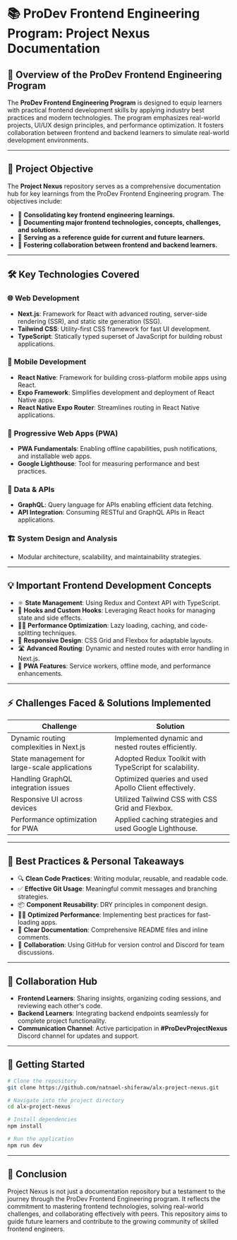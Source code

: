 # 📚 **ProDev Frontend Engineering Program: Project Nexus Documentation**

## 🌟 **Overview of the ProDev Frontend Engineering Program**

The **ProDev Frontend Engineering Program** is designed to equip learners with practical frontend development skills by applying industry best practices and modern technologies. The program emphasizes real-world projects, UI/UX design principles, and performance optimization. It fosters collaboration between frontend and backend learners to simulate real-world development environments.

---

## 🎯 **Project Objective**

The **Project Nexus** repository serves as a comprehensive documentation hub for key learnings from the ProDev Frontend Engineering program. The objectives include:

- 📌 **Consolidating key frontend engineering learnings.**
- 📖 **Documenting major frontend technologies, concepts, challenges, and solutions.**
- 📝 **Serving as a reference guide for current and future learners.**
- 🤝 **Fostering collaboration between frontend and backend learners.**

---

## 🛠 **Key Technologies Covered**

### 🌐 **Web Development**
- **Next.js**: Framework for React with advanced routing, server-side rendering (SSR), and static site generation (SSG).
- **Tailwind CSS**: Utility-first CSS framework for fast UI development.
- **TypeScript**: Statically typed superset of JavaScript for building robust applications.

### 📱 **Mobile Development**
- **React Native**: Framework for building cross-platform mobile apps using React.
- **Expo Framework**: Simplifies development and deployment of React Native apps.
- **React Native Expo Router**: Streamlines routing in React Native applications.

### 🚀 **Progressive Web Apps (PWA)**
- **PWA Fundamentals**: Enabling offline capabilities, push notifications, and installable web apps.
- **Google Lighthouse**: Tool for measuring performance and best practices.

### 🔗 **Data & APIs**
- **GraphQL**: Query language for APIs enabling efficient data fetching.
- **API Integration**: Consuming RESTful and GraphQL APIs in React applications.

### 🏗 **System Design and Analysis**
- Modular architecture, scalability, and maintainability strategies.

---

## 💡 **Important Frontend Development Concepts**

- ⚛ **State Management**: Using Redux and Context API with TypeScript.
- 🔄 **Hooks and Custom Hooks**: Leveraging React hooks for managing state and side effects.
- 🏃‍♂️ **Performance Optimization**: Lazy loading, caching, and code-splitting techniques.
- 🎨 **Responsive Design**: CSS Grid and Flexbox for adaptable layouts.
- 🛣 **Advanced Routing**: Dynamic and nested routes with error handling in Next.js.
- 🏃 **PWA Features**: Service workers, offline mode, and performance enhancements.

---

## ⚡ **Challenges Faced & Solutions Implemented**

| **Challenge**                                  | **Solution**                                          |
|-------------------------------------------------|-------------------------------------------------------|
| Dynamic routing complexities in Next.js         | Implemented dynamic and nested routes efficiently.    |
| State management for large-scale applications   | Adopted Redux Toolkit with TypeScript for scalability. |
| Handling GraphQL integration issues             | Optimized queries and used Apollo Client effectively.  |
| Responsive UI across devices                    | Utilized Tailwind CSS with CSS Grid and Flexbox.       |
| Performance optimization for PWA                | Applied caching strategies and used Google Lighthouse. |

---

## 🌟 **Best Practices & Personal Takeaways**

- 🔍 **Clean Code Practices**: Writing modular, reusable, and readable code.
- ✅ **Effective Git Usage**: Meaningful commit messages and branching strategies.
- 📦 **Component Reusability**: DRY principles in component design.
- 🏃‍♀️ **Optimized Performance**: Implementing best practices for fast-loading apps.
- 💬 **Clear Documentation**: Comprehensive README files and inline comments.
- 🔄 **Collaboration**: Using GitHub for version control and Discord for team discussions.

---

## 🤝 **Collaboration Hub**

- **Frontend Learners**: Sharing insights, organizing coding sessions, and reviewing each other's code.
- **Backend Learners**: Integrating backend endpoints seamlessly for complete project functionality.
- **Communication Channel**: Active participation in **#ProDevProjectNexus** Discord channel for updates and support.

---

## 🚀 **Getting Started**

```bash
# Clone the repository
git clone https://github.com/natnael-shiferaw/alx-project-nexus.git

# Navigate into the project directory
cd alx-project-nexus

# Install dependencies
npm install

# Run the application
npm run dev
```

---

## 📝 **Conclusion**

Project Nexus is not just a documentation repository but a testament to the journey through the ProDev Frontend Engineering program. It reflects the commitment to mastering frontend technologies, solving real-world challenges, and collaborating effectively with peers. This repository aims to guide future learners and contribute to the growing community of skilled frontend engineers.

